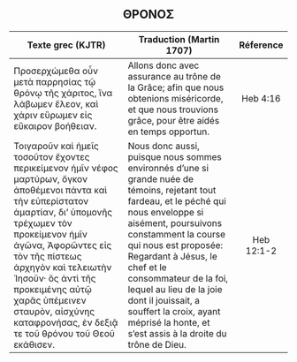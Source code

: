 <h2 align="center">ΘΡΟΝΟΣ</h2>

|Texte grec (KJTR)|Traduction (Martin 1707)|Réference|
|-----|-----|:---:
Προσερχώμεθα οὖν μετὰ παρρησίας τῷ θρόνῳ τῆς χάριτος, ἵνα λάβωμεν ἔλεον, καὶ χάριν εὕρωμεν εἰς εὔκαιρον βοήθειαν.|Allons donc avec assurance au trône de la Grâce; afin que nous obtenions miséricorde, et que nous trouvions grâce, pour être aidés en temps opportun.|Heb 4:16|
 Τοιγαροῦν καὶ ἡμεῖς τοσοῦτον ἔχοντες περικείμενον ἡμῖν νέφος μαρτύρων, ὄγκον ἀποθέμενοι πάντα καὶ τὴν εὐπερίστατον ἁμαρτίαν, διʼ ὑπομονῆς τρέχωμεν τὸν προκείμενον ἡμῖν ἀγῶνα, Ἀφορῶντες εἰς τὸν τῆς πίστεως ἀρχηγὸν καὶ τελειωτὴν Ἰησοῦν· ὃς ἀντὶ τῆς προκειμένης αὐτῷ χαρᾶς ὑπέμεινεν σταυρὸν, αἰσχύνης καταφρονήσας, ἐν δεξιᾷ τε τοῦ θρόνου τοῦ Θεοῦ εκάθισεν.|Nous donc aussi, puisque nous sommes environnés d’une si grande nuée de témoins, rejetant tout fardeau, et le péché qui nous enveloppe si aisément, poursuivons constamment la course qui nous est proposée: Regardant à Jésus, le chef et le consommateur de la foi, lequel au lieu de la joie dont il jouissait, a souffert la croix, ayant méprisé la honte, et s’est assis à la droite du trône de Dieu. |Heb 12:1-2|
